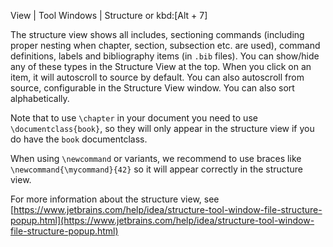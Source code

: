 <ui-path>View | Tool Windows | Structure</ui-path> or kbd:[Alt + 7]

The structure view shows all includes, sectioning commands (including proper nesting when chapter, section, subsection etc. are used), command definitions, labels and bibliography items (in `.bib` files).
You can show/hide any of these types in the Structure View at the top.
When you click on an item, it will autoscroll to source by default. You can also autoscroll from source, configurable in the Structure View window.
You can also sort alphabetically.

Note that to use `\chapter` in your document you need to use `\documentclass{book}`, so they will only appear in the structure view if you do have the `book` documentclass.

When using `\newcommand` or variants, we recommend to use braces like `\newcommand{\mycommand}{42}` so it will appear correctly in the structure view.

For more information about the structure view, see [https://www.jetbrains.com/help/idea/structure-tool-window-file-structure-popup.html](https://www.jetbrains.com/help/idea/structure-tool-window-file-structure-popup.html)
